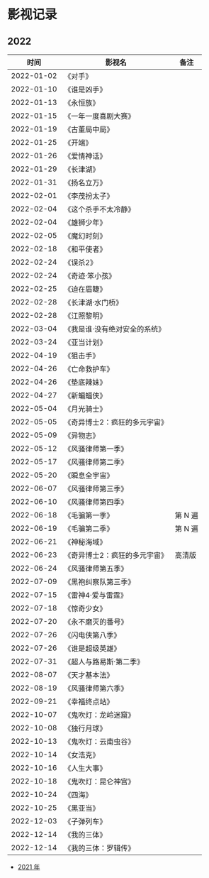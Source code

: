 # 影视记录


## 2022


时间 | 影视名 | 备注
-----|------|-----
2022-01-02 | 《对手》 | 
2022-01-10 | 《谁是凶手》 |
2022-01-13 | 《永恒族》 | 
2022-01-15 | 《一年一度喜剧大赛》 | 
2022-01-19 | 《古董局中局》 | 
2022-01-25 | 《开端》 | 
2022-01-26 | 《爱情神话》 | 
2022-01-29 | 《长津湖》 | 
2022-01-31 | 《扬名立万》 | 
2022-02-01 | 《李茂扮太子》 | 
2022-02-04 | 《这个杀手不太冷静》 | 
2022-02-04 | 《雄狮少年》 | 
2022-02-05 | 《魔幻时刻》 | 
2022-02-18 | 《和平使者》 | 
2022-02-24 | 《误杀2》 | 
2022-02-24 | 《奇迹·笨小孩》 | 
2022-02-25 | 《迫在眉睫》 | 
2022-02-28 | 《长津湖·水门桥》 | 
2022-02-28 | 《江照黎明》 | 
2022-03-04 | 《我是谁·没有绝对安全的系统》 | 
2022-03-24 | 《亚当计划》 | 
2022-04-19 | 《狙击手》 | 
2022-04-26 | 《亡命救护车》 | 
2022-04-26 | 《垫底辣妹》 | 
2022-04-27 | 《新蝙蝠侠》 | 
2022-05-04 | 《月光骑士》 | 
2022-05-05 | 《奇异博士2：疯狂的多元宇宙》 | 
2022-05-09 | 《异物志》 |
2022-05-12 | 《风骚律师第一季》 |
2022-05-17 | 《风骚律师第二季》 |
2022-05-20 | 《瞬息全宇宙》 |
2022-06-07 | 《风骚律师第三季》 |
2022-06-10 | 《风骚律师第四季》 |
2022-06-18 | 《毛骗第一季》 | 第 N 遍
2022-06-19 | 《毛骗第二季》 | 第 N 遍
2022-06-21 | 《神秘海域》 | 
2022-06-23 | 《奇异博士2：疯狂的多元宇宙》 | 高清版
2022-06-24 | 《风骚律师第五季》 | 
2022-07-09 | 《黑袍纠察队第三季》 |
2022-07-15 | 《雷神4·爱与雷霆》 |
2022-07-18 | 《惊奇少女》 |
2022-07-20 | 《永不磨灭的番号》 |
2022-07-26 | 《闪电侠第八季》 |
2022-07-26 | 《谁是超级英雄》 |
2022-07-31 | 《超人与路易斯·第二季》 |
2022-08-07 | 《天才基本法》 |
2022-08-19 | 《风骚律师第六季》 |
2022-09-21 | 《幸福终点站》 |
2022-10-07 | 《鬼吹灯：龙岭迷窟》 |
2022-10-08 | 《独行月球》 |
2022-10-13 | 《鬼吹灯：云南虫谷》 |
2022-10-14 | 《女浩克》 |
2022-10-16 | 《人生大事》 |
2022-10-18 | 《鬼吹灯：昆仑神宫》 |
2022-10-24 | 《四海》 |
2022-10-25 | 《黑亚当》 |
2022-12-03 | 《子弹列车》 |
2022-12-14 | 《我的三体》 |
2022-12-14 | 《我的三体：罗辑传》 |

- [2021 年](2021.md)



